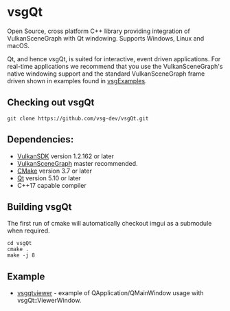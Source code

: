 # vsgQt
Open Source, cross platform C++ library providing integration of VulkanSceneGraph with Qt windowing. Supports Windows, Linux and macOS. 

Qt, and hence vsgQt, is suited for interactive, event driven applications. For real-time applications we recommend that you use the VulkanSceneGraph's native windowing support and the standard VulkanSceneGraph frame driven shown in examples found in [vsgExamples](https://github.com/vsg-dev/vsgExamples/examples/viewer/vsgviewer/vsgviewer.cpp).

## Checking out vsgQt

    git clone https://github.com/vsg-dev/vsgQt.git

## Dependencies:

* [VulkanSDK](https://www.lunarg.com/vulkan-sdk/) version 1.2.162 or later
* [VulkanSceneGraph](https://github.com/vsg-dev/VulkanSceneGraph) master recommended.
* [CMake](https://cmake.org/) version 3.7 or later
* [Qt](https://www.qt.io/) version 5.10 or later
* C++17 capable compiler

## Building vsgQt

The first run of cmake will automatically checkout imgui as a submodule when required.

    cd vsgQt
    cmake .
    make -j 8

## Example

* [vsgqtviewer](examples/vsgqtviewer/main.cpp) - example of QApplication/QMainWindow usage with vsgQt::ViewerWindow.
